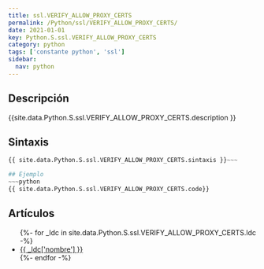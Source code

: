 ```yaml
---
title: ssl.VERIFY_ALLOW_PROXY_CERTS
permalink: /Python/ssl/VERIFY_ALLOW_PROXY_CERTS/
date: 2021-01-01
key: Python.S.ssl.VERIFY_ALLOW_PROXY_CERTS
category: python
tags: ['constante python', 'ssl']
sidebar: 
  nav: python
---
```


## Descripción
{{site.data.Python.S.ssl.VERIFY_ALLOW_PROXY_CERTS.description }}

## Sintaxis
~~~python
{{ site.data.Python.S.ssl.VERIFY_ALLOW_PROXY_CERTS.sintaxis }}~~~

## Ejemplo
~~~python
{{ site.data.Python.S.ssl.VERIFY_ALLOW_PROXY_CERTS.code}}
~~~

## Artículos
<ul>
{%- for _ldc in site.data.Python.S.ssl.VERIFY_ALLOW_PROXY_CERTS.ldc -%}
   <li>
       <a href="{{_ldc['url'] }}">{{ _ldc['nombre'] }}</a>
   </li>
{%- endfor -%}
</ul>
